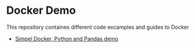 # Docker Demo
This repository containes different code excamples and guides to Docker

- [Simpel Docker, Python and Pandas demo](./docker_python_app.md)
